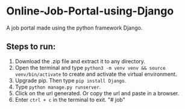 # Online-Job-Portal-using-Django
A job portal made using the python framework Django.

## Steps to run:
1. Download the .zip file and extract it to any directory.
2. Open the terminal and type `python3 -m venv venv && source venv/bin/activate` to create and activate the virtual environment.
3. Upgrade pip. Then type `pip install Django`.
4. Type `python manage.py runserver`.
5. Click on the url generated. Or copy the url and paste in a browser.
6. Enter `ctrl + c` in the terminal to exit.
"# job" 
